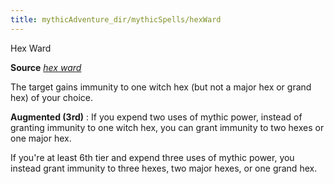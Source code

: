```yaml
---
title: mythicAdventure_dir/mythicSpells/hexWard
---
```

Hex Ward

**Source** [_hex ward_](ultimateMagi_dir/spells/hexWard#_hex-ward)

The target gains immunity to one witch hex (but not a major hex or grand hex) of your choice.

**Augmented (3rd)** : If you expend two uses of mythic power, instead of granting immunity to one witch hex, you can grant immunity to two hexes or one major hex.

If you're at least 6th tier and expend three uses of mythic power, you instead grant immunity to three hexes, two major hexes, or one grand hex.

